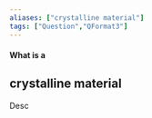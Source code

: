 ```yaml
---
aliases: ["crystalline material"]
tags: ["Question","QFormat3"]
---
```


#### What is a
## crystalline material
Desc